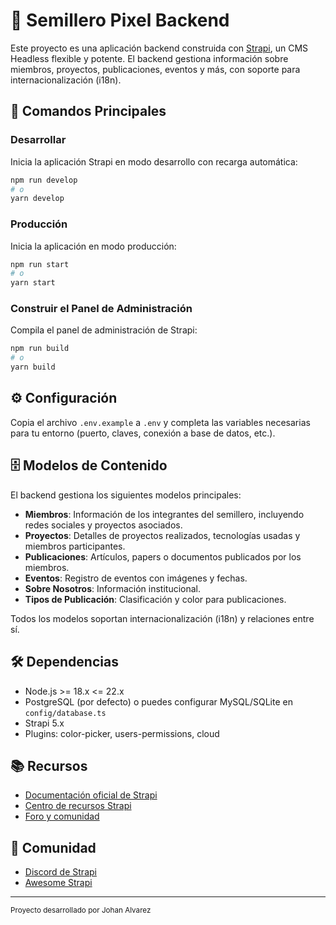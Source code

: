 # 🚀 Semillero Pixel Backend

Este proyecto es una aplicación backend construida con [Strapi](https://strapi.io/), un CMS Headless flexible y potente. El backend gestiona información sobre miembros, proyectos, publicaciones, eventos y más, con soporte para internacionalización (i18n).

## 🚀 Comandos Principales

### Desarrollar

Inicia la aplicación Strapi en modo desarrollo con recarga automática:

```sh
npm run develop
# o
yarn develop
```

### Producción

Inicia la aplicación en modo producción:

```sh
npm run start
# o
yarn start
```

### Construir el Panel de Administración

Compila el panel de administración de Strapi:

```sh
npm run build
# o
yarn build
```

## ⚙️ Configuración

Copia el archivo `.env.example` a `.env` y completa las variables necesarias para tu entorno (puerto, claves, conexión a base de datos, etc.).

## 🗄️ Modelos de Contenido

El backend gestiona los siguientes modelos principales:

- **Miembros**: Información de los integrantes del semillero, incluyendo redes sociales y proyectos asociados.
- **Proyectos**: Detalles de proyectos realizados, tecnologías usadas y miembros participantes.
- **Publicaciones**: Artículos, papers o documentos publicados por los miembros.
- **Eventos**: Registro de eventos con imágenes y fechas.
- **Sobre Nosotros**: Información institucional.
- **Tipos de Publicación**: Clasificación y color para publicaciones.

Todos los modelos soportan internacionalización (i18n) y relaciones entre sí.

## 🛠️ Dependencias

- Node.js >= 18.x <= 22.x
- PostgreSQL (por defecto) o puedes configurar MySQL/SQLite en `config/database.ts`
- Strapi 5.x
- Plugins: color-picker, users-permissions, cloud

## 📚 Recursos

- [Documentación oficial de Strapi](https://docs.strapi.io)
- [Centro de recursos Strapi](https://strapi.io/resource-center)
- [Foro y comunidad](https://forum.strapi.io/)

## 👥 Comunidad

- [Discord de Strapi](https://discord.strapi.io)
- [Awesome Strapi](https://github.com/strapi/awesome-strapi)

---

<sub>Proyecto desarrollado por Johan Alvarez</sub>
